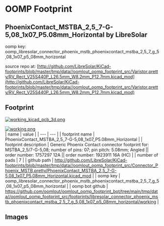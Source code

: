 # OOMP Footprint  
## PhoenixContact_MSTBA_2,5_7-G-5,08_1x07_P5.08mm_Horizontal  by LibreSolar  
  
oomp key: oomp_libresolar_connector_phoenix_mstb_phoenixcontact_mstba_2,5_7_g_5,08_1x07_p5_08mm_horizontal  
  
source repo at: [http://github.com/LibreSolar/KiCad-footprints/blob/master/tmp/data//oomlout_oomp_footprint_src/Varistor.pretty/RV_Rect_V25S440P_L26.5mm_W8.2mm_P12.7mm.kicad_mod](http://github.com/LibreSolar/KiCad-footprints/blob/master/tmp/data//oomlout_oomp_footprint_src/Varistor.pretty/RV_Rect_V25S440P_L26.5mm_W8.2mm_P12.7mm.kicad_mod)  
## Footprint  
  
[![working_kicad_pcb_3d.png](working_kicad_pcb_3d_600.png)](working_kicad_pcb_3d.png)  
  
[![working.png](working_600.png)](working.png)  
| name | value | 
| --- | --- | 
| footprint name | PhoenixContact_MSTBA_2,5_7-G-5,08_1x07_P5.08mm_Horizontal | 
| footprint description | Generic Phoenix Contact connector footprint for: MSTBA_2,5/7-G-5,08; number of pins: 07; pin pitch: 5.08mm; Angled || order number: 1757297 12A || order number: 1923911 16A (HC) | 
| number of pads | 7 | 
| github path | http://github.com/LibreSolar/KiCad-footprints/blob/master/tmp/data//oomlout_oomp_footprint_src/Connector_Phoenix_MSTB.pretty/PhoenixContact_MSTBA_2,5_7-G-5,08_1x07_P5.08mm_Horizontal.kicad_mod | 
| oomp key | oomp_libresolar_connector_phoenix_mstb_phoenixcontact_mstba_2,5_7_g_5,08_1x07_p5_08mm_horizontal | 
| oomp bot github | https://github.com/oomlout/oomlout_oomp_footprint_bot/tree/main/tmp/data//oomlout_oomp_footprint_src/footprints/libresolar_connector_phoenix_mstb_phoenixcontact_mstba_2,5_7_g_5,08_1x07_p5_08mm_horizontal/working | 
## Images  
